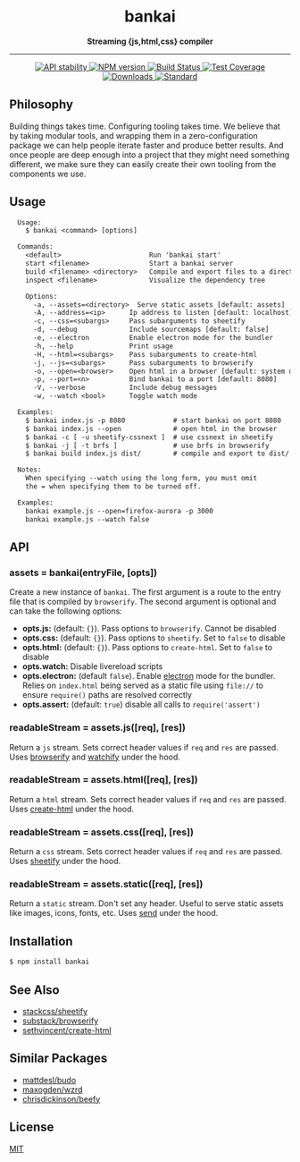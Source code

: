 <h1 align="center">bankai</h1>

<div align="center">
  <strong>Streaming {js,html,css} compiler</strong>
</div>

---

<div align="center">
  <!-- Stability -->
  <a href="https://nodejs.org/api/documentation.html#documentation_stability_index">
    <img src="https://img.shields.io/badge/stability-experimental-orange.svg?style=flat-square"
      alt="API stability" />
  </a>
  <!-- NPM version -->
  <a href="https://npmjs.org/package/bankai">
    <img src="https://img.shields.io/npm/v/bankai.svg?style=flat-square"
      alt="NPM version" />
  </a>
  <!-- Build Status -->
  <a href="https://travis-ci.org/yoshuawuyts/bankai">
    <img src="https://img.shields.io/travis/yoshuawuyts/bankai/master.svg?style=flat-square"
      alt="Build Status" />
  </a>
  <!-- Test Coverage -->
  <a href="https://codecov.io/github/yoshuawuyts/bankai">
    <img src="https://img.shields.io/codecov/c/github/yoshuawuyts/bankai/master.svg?style=flat-square"
      alt="Test Coverage" />
  </a>
  <!-- Downloads -->
  <a href="https://npmjs.org/package/bankai">
    <img src="https://img.shields.io/npm/dm/bankai.svg?style=flat-square"
      alt="Downloads" />
  </a>
  <!-- Standard -->
  <a href="https://codecov.io/github/yoshuawuyts/bankai">
    <img src="https://img.shields.io/badge/code%20style-standard-brightgreen.svg?style=flat-square"
      alt="Standard" />
  </a>
</div>

## Philosophy
Building things takes time. Configuring tooling takes time. We believe that by
taking modular tools, and wrapping them in a zero-configuration package we
can help people iterate faster and produce better results. And once people are
deep enough into a project that they might need something different, we make
sure they can easily create their own tooling from the components we use.

## Usage
```txt
  Usage:
    $ bankai <command> [options]

  Commands:
    <default>                      Run 'bankai start'
    start <filename>               Start a bankai server
    build <filename> <directory>   Compile and export files to a directory
    inspect <filename>             Visualize the dependency tree

    Options:
      -a, --assets=<directory>  Serve static assets [default: assets]
      -A, --address=<ip>      Ip address to listen [default: localhost]
      -c, --css=<subargs>     Pass subarguments to sheetify
      -d, --debug             Include sourcemaps [default: false]
      -e, --electron          Enable electron mode for the bundler
      -h, --help              Print usage
      -H, --html=<subargs>    Pass subarguments to create-html
      -j, --js=<subargs>      Pass subarguments to browserify
      -o, --open=<browser>    Open html in a browser [default: system default]
      -p, --port=<n>          Bind bankai to a port [default: 8080]
      -V, --verbose           Include debug messages
      -w, --watch <bool>      Toggle watch mode

  Examples:
    $ bankai index.js -p 8080            # start bankai on port 8080
    $ bankai index.js --open             # open html in the browser
    $ bankai -c [ -u sheetify-cssnext ]  # use cssnext in sheetify
    $ bankai -j [ -t brfs ]              # use brfs in browserify
    $ bankai build index.js dist/        # compile and export to dist/

  Notes:
    When specifying --watch using the long form, you must omit
    the = when specifying them to be turned off.

  Examples:
    bankai example.js --open=firefox-aurora -p 3000
    bankai example.js --watch false
```

## API
### assets = bankai(entryFile, [opts])
Create a new instance of `bankai`. The first argument is a route to the entry
file that is compiled by `browserify`. The second argument is optional and can
take the following options:
- __opts.js:__ (default: `{}`). Pass options to `browserify`. Cannot be
  disabled
- __opts.css:__ (default: `{}`). Pass options to `sheetify`. Set to `false` to
  disable
- __opts.html:__ (default: `{}`). Pass options to `create-html`. Set to `false`
  to disable
- __opts.watch:__ Disable livereload scripts
- __opts.electron:__ (default `false`). Enable [electron][electron] mode for
  the bundler.  Relies on `index.html` being served as a static file using
  `file://` to ensure `require()` paths are resolved correctly
- __opts.assert:__ (default: `true`) disable all calls to `require('assert')`

### readableStream = assets.js([req], [res])
Return a `js` stream. Sets correct header values if `req` and `res` are passed.
Uses [browserify][browserify] and [watchify][watchify] under the hood.

### readableStream = assets.html([req], [res])
Return a `html` stream. Sets correct header values if `req` and `res` are
passed. Uses [create-html][chtml] under the hood.

### readableStream = assets.css([req], [res])
Return a `css` stream. Sets correct header values if `req` and `res` are
passed. Uses [sheetify][sheetify] under the hood.

### readableStream = assets.static([req], [res])
Return a `static` stream. Don't set any header. Useful to serve static assets
like images, icons, fonts, etc. Uses [send][send] under the hood.

## Installation
```sh
$ npm install bankai
```

## See Also
- [stackcss/sheetify][sheetify]
- [substack/browserify][browserify]
- [sethvincent/create-html][chtml]

## Similar Packages
- [mattdesl/budo](https://www.npmjs.com/package/budo)
- [maxogden/wzrd](https://www.npmjs.com/package/wzrd)
- [chrisdickinson/beefy](https://www.npmjs.com/package/beefy)

## License
[MIT](https://tldrlegal.com/license/mit-license)

[0]: https://img.shields.io/badge/stability-experimental-orange.svg?style=flat-square
[1]: https://nodejs.org/api/documentation.html#documentation_stability_index
[2]: https://img.shields.io/npm/v/bankai.svg?style=flat-square
[3]: https://npmjs.org/package/bankai
[4]: https://img.shields.io/travis/yoshuawuyts/bankai/master.svg?style=flat-square
[5]: https://travis-ci.org/yoshuawuyts/bankai
[8]: http://img.shields.io/npm/dm/bankai.svg?style=flat-square
[9]: https://npmjs.org/package/bankai
[10]: https://img.shields.io/badge/code%20style-standard-brightgreen.svg?style=flat-square
[11]: https://github.com/feross/standard
[electron]: https://github.com/electron/electron
[sheetify]: https://github.com/stackcss/sheetify
[watchify]: https://github.com/substack/watchify
[browserify]: https://github.com/substack/node-browserify
[chtml]: https://github.com/sethvincent/create-html
[send]: https://github.com/pillarjs/send

